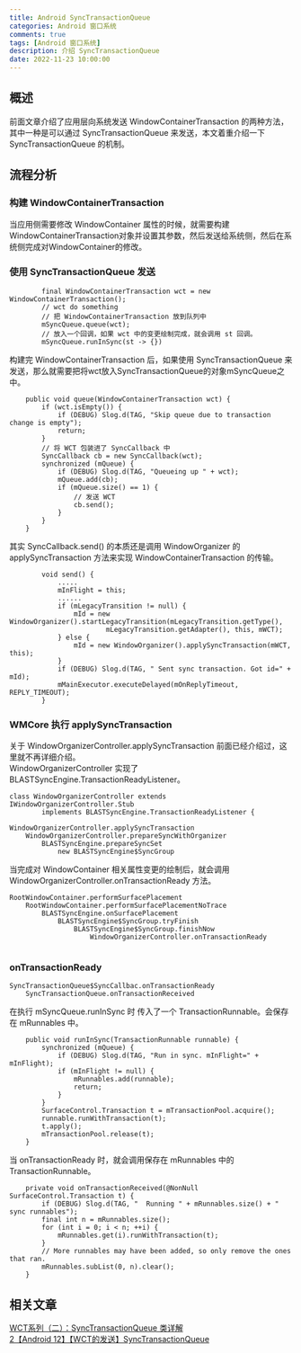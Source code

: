 ```yaml
---
title: Android SyncTransactionQueue
categories: Android 窗口系统
comments: true
tags: [Android 窗口系统]
description: 介绍 SyncTransactionQueue
date: 2022-11-23 10:00:00
---
```



## 概述

前面文章介绍了应用层向系统发送 WindowContainerTransaction 的两种方法，其中一种是可以通过 SyncTransactionQueue 来发送，本文着重介绍一下 SyncTransactionQueue 的机制。    

## 流程分析

### 构建 WindowContainerTransaction

当应用侧需要修改 WindowContainer 属性的时候，就需要构建WindowContainerTransaction对象并设置其参数，然后发送给系统侧，然后在系统侧完成对WindowContainer的修改。    

### 使用 SyncTransactionQueue 发送

```
        final WindowContainerTransaction wct = new WindowContainerTransaction();
        // wct do something
        // 把 WindowContainerTransaction 放到队列中
        mSyncQueue.queue(wct);
        // 放入一个回调，如果 wct 中的变更绘制完成，就会调用 st 回调。
        mSyncQueue.runInSync(st -> {})
```

构建完 WindowContainerTransaction 后，如果使用 SyncTransactionQueue 来发送，那么就需要把将wct放入SyncTransactionQueue的对象mSyncQueue之中。       

```
    public void queue(WindowContainerTransaction wct) {
        if (wct.isEmpty()) {
            if (DEBUG) Slog.d(TAG, "Skip queue due to transaction change is empty");
            return;
        }
        // 将 WCT 包装进了 SyncCallback 中
        SyncCallback cb = new SyncCallback(wct);
        synchronized (mQueue) {
            if (DEBUG) Slog.d(TAG, "Queueing up " + wct);
            mQueue.add(cb);
            if (mQueue.size() == 1) {
                // 发送 WCT
                cb.send();
            }
        }
    }
```

其实 SyncCallback.send() 的本质还是调用 WindowOrganizer 的 applySyncTransaction 方法来实现 WindowContainerTransaction 的传输。    

```
        void send() {
            .....
            mInFlight = this;
            ......
            if (mLegacyTransition != null) {
                mId = new WindowOrganizer().startLegacyTransition(mLegacyTransition.getType(),
                        mLegacyTransition.getAdapter(), this, mWCT);
            } else {
                mId = new WindowOrganizer().applySyncTransaction(mWCT, this);
            }
            if (DEBUG) Slog.d(TAG, " Sent sync transaction. Got id=" + mId);
            mMainExecutor.executeDelayed(mOnReplyTimeout, REPLY_TIMEOUT);
        }
```

### WMCore 执行 applySyncTransaction

关于 WindowOrganizerController.applySyncTransaction 前面已经介绍过，这里就不再详细介绍。     
WindowOrganizerController 实现了 BLASTSyncEngine.TransactionReadyListener。     
```
class WindowOrganizerController extends IWindowOrganizerController.Stub
        implements BLASTSyncEngine.TransactionReadyListener {
```

```
WindowOrganizerController.applySyncTransaction
    WindowOrganizerController.prepareSyncWithOrganizer
        BLASTSyncEngine.prepareSyncSet
            new BLASTSyncEngine$SyncGroup
```


当完成对 WindowContainer 相关属性变更的绘制后，就会调用 WindowOrganizerController.onTransactionReady 方法。    

```
RootWindowContainer.performSurfacePlacement
    RootWindowContainer.performSurfacePlacementNoTrace
        BLASTSyncEngine.onSurfacePlacement
            BLASTSyncEngine$SyncGroup.tryFinish
                BLASTSyncEngine$SyncGroup.finishNow
                    WindowOrganizerController.onTransactionReady
                        
```


### onTransactionReady


```
SyncTransactionQueue$SyncCallbac.onTransactionReady
    SyncTransactionQueue.onTransactionReceived
```

在执行 mSyncQueue.runInSync 时 传入了一个 TransactionRunnable。会保存在 mRunnables 中。      

```
    public void runInSync(TransactionRunnable runnable) {
        synchronized (mQueue) {
            if (DEBUG) Slog.d(TAG, "Run in sync. mInFlight=" + mInFlight);
            if (mInFlight != null) {
                mRunnables.add(runnable);
                return;
            }
        }
        SurfaceControl.Transaction t = mTransactionPool.acquire();
        runnable.runWithTransaction(t);
        t.apply();
        mTransactionPool.release(t);
    }
```

当 onTransactionReady 时，就会调用保存在 mRunnables 中的 TransactionRunnable。     

```
    private void onTransactionReceived(@NonNull SurfaceControl.Transaction t) {
        if (DEBUG) Slog.d(TAG, "  Running " + mRunnables.size() + " sync runnables");
        final int n = mRunnables.size();
        for (int i = 0; i < n; ++i) {
            mRunnables.get(i).runWithTransaction(t);
        }
        // More runnables may have been added, so only remove the ones that ran.
        mRunnables.subList(0, n).clear();
    }
```

## 相关文章

[WCT系列（二）：SyncTransactionQueue 类详解](https://blog.csdn.net/weixin_39702448/article/details/141305422)      
[2【Android 12】【WCT的发送】SyncTransactionQueue](https://blog.csdn.net/ukynho/article/details/126747799)      
